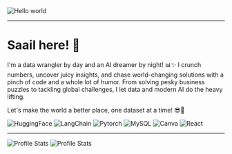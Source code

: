 <img src="https://raw.githubusercontent.com/sagar-viradiya/sagar-viradiya/master/resources/banner.png" alt="Hello world">

---

# Saail here! 👋

I'm a data wrangler by day and an AI dreamer by night! 📊✨ I crunch numbers, uncover juicy insights, and chase world-changing solutions with a pinch of code and a whole lot of humor. From solving pesky business puzzles to tackling global challenges, I let data and modern AI do the heavy lifting.

Let's make the world a better place, one dataset at a time! 😎🚀

![HuggingFace](https://img.shields.io/badge/-HuggingFace-FDEE21?style=for-the-badge&logo=HuggingFace&logoColor=black) ![LangChain](https://img.shields.io/badge/langchain-1C3C3C?style=for-the-badge&logo=langchain&logoColor=white) ![Pytorch](https://img.shields.io/badge/PyTorch-EE4C2C?style=for-the-badge&logo=pytorch&logoColor=white) ![MySQL](https://img.shields.io/badge/MySQL-005C84?style=for-the-badge&logo=mysql&logoColor=white) ![Canva](https://img.shields.io/badge/Canva-%2300C4CC.svg?&style=for-the-badge&logo=Canva&logoColor=white) ![React](https://img.shields.io/badge/React-20232A?style=for-the-badge&logo=react&logoColor=61DAFB)

---

![Profile Stats](http://github-profile-summary-cards.vercel.app/api/cards/profile-details?username=Saail289&theme=dracula)
![Profile Stats](http://github-profile-summary-cards.vercel.app/api/cards/repos-per-language?username=Saail289&theme=dracula&exclude={exclude})

